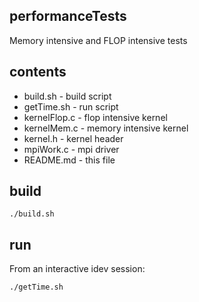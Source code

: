 ## performanceTests
Memory intensive and FLOP intensive tests

## contents
- build.sh - build script 
- getTime.sh - run script
- kernelFlop.c - flop intensive kernel
- kernelMem.c - memory intensive kernel
- kernel.h - kernel header
- mpiWork.c - mpi driver
- README.md - this file 

## build
    ./build.sh

## run
From an interactive idev session:

    ./getTime.sh

